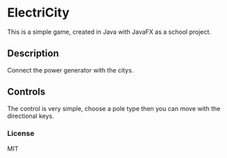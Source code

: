 # ElectriCity

This is a simple game, created in Java with JavaFX as a school project.


## Description

Connect the power generator with the citys.


## Controls

The control is very simple, choose a pole type then you can move with the directional keys.


### License

MIT
